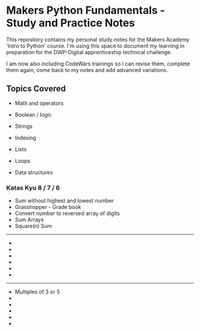 # Makers Python Fundamentals - Study and Practice Notes

This repository contains my personal study notes for the Makers Academy 'Intro to Python' course. I'm using this space to document my learning in preparation for the DWP-Digital apprenticeship technical challenge.

I am now also including CodeWars trainings so I can revise them, complete them again, come back to my notes and add advanced variations.

## Topics Covered

- Math and operators
+ Boolean / logic
- Strings
+ Indexing
- Lists
+ Loops
- Data structures

### Katas Kyu 8 / 7 / 6

* Sum without highest and lowest number
* Grasshopper - Grade book
* Convert number to reversed array of digits
* Sum Arrays
* Square(n) Sum
--------------------------------------------------
* 
* 
* 
* 
* 
*
---------------------------------------------------
* Multiples of 3 or 5
*
*
*
*
*
